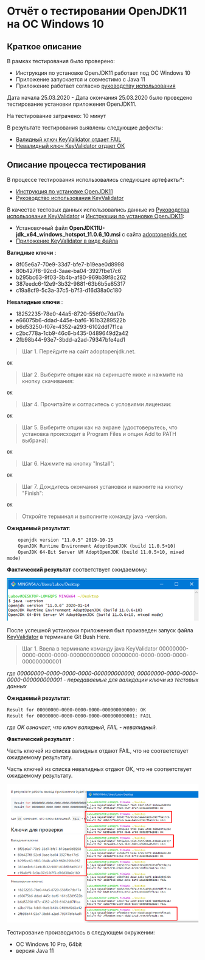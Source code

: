 # Отчёт о тестировании OpenJDK11 на ОС Windows 10

## Краткое описание

В рамках тестирования было проверено:

* Инструкция по установке OpenJDK11 работает под ОС Windows 10
* Приложение запускается и совместимо с Java 11
* Приложение работает согласно [руководству использования](https://github.com/netology-code/javaqa-homeworks/blob/master/intro/user-manual.md)

Дата начала 25.03.2020 - Дата окончания 25.03.2020 было проведено тестирование установки приложения OpenJDK11.

На тестирование затрачено: 10 минут

В результате тестирования выявлены следующие дефекты:
* [Валидный ключ KeyValidator отдает FAIL](https://github.com/voevodina/introduction/issues/1)
* [Невалидный ключ KeyValidator отдает OK](https://github.com/voevodina/introduction/issues/2)

## Описание процесса тестирования

В процессе тестирования использовались следующие артефакты*:
* [Инструкция по установке OpenJDK11](https://github.com/netology-code/javaqa-homeworks/blob/master/intro/openjdk11-manual.md)
* [Руководство использования KeyValidator](https://github.com/netology-code/javaqa-homeworks/blob/master/intro/user-manual.md)

В качестве тестовых данных использовались данные из [Руководства использования KeyValidator](https://github.com/netology-code/javaqa-homeworks/blob/master/intro/user-manual.md) и [Инструкции по установке OpenJDK11](https://github.com/netology-code/javaqa-homeworks/blob/master/intro/openjdk11-manual.md):

* Установочный файл **OpenJDK11U-jdk_x64_windows_hotspot_11.0.6_10.msi** с сайта [adoptopenjdk.net](https://adoptopenjdk.net/)
* [Приложение KeyValidator в виде файла](https://github.com/netology-code/javaqa-homeworks/blob/master/intro/artifacts/KeyValidator.class)

**Валидные ключи** :

 * 8f05e6a7-70e9-33d7-bfe7-b19eae0d8998
 * 80b427f8-92cd-3aae-ba04-3927fbe17c6
 * b295bc63-9f03-3b4b-af80-969b39f8c262
 * 387eedc6-12e9-3b32-9881-63b6b5e85317
 * c19a8cf9-5c3a-37c5-b7f3-d16d38a0c180
    
**Невалидные ключи** :

 * 18252235-78e0-44a5-8720-556f0c7da17a
 * e66075b6-ddad-445e-baf6-161b3289522b
 * b6d53250-f07e-4352-a293-6102ddf7f1ca
 * c2bc778a-1cb9-46c6-b435-0489649d2a42
 * 2fb98b44-93e7-3bdd-a2ad-79347bfe4ad1
 
>Шаг 1. Перейдите на сайт adoptopenjdk.net. 

    ОК
    
>Шаг 2. Выберите опции как на скриншоте ниже и нажмите на кнопку скачивания:

    ОК

>Шаг 4. Прочитайте и согласитесь с условиями лицензии:

    ОК

>Шаг 5. Выберите опции как на экране (удостоверьтесь, что установка происходит в Program Files и опция Add to PATH выбрана):
    
    ОК

>Шаг 6. Нажмите на кнопку "Install":

    ОК

>Шаг 7. Дождитесь окончания установки и нажмите на кнопку "Finish":

    ОК

>Откройте терминал и выполните команду java -version. 

**Ожидаемый результат**:

        openjdk version "11.0.5" 2019-10-15
        OpenJDK Runtime Environment AdoptOpenJDK (build 11.0.5+10)
        OpenJDK 64-Bit Server VM AdoptOpenJDK (build 11.0.5+10, mixed mode)

**Фактический результат** соответствует ожидаемому:

![Java-version](https://github.com/voevodina/images/blob/master/java_version.png)

После успешной установки приложения был произведен запуск файла [KeyValidator](https://github.com/netology-code/javaqa-homeworks/blob/master/intro/artifacts/KeyValidator.class) в терминале Git Bush Here.

>Шаг 1. Ввела в терминале команду java KeyValidator 00000000-0000-0000-0000-000000000000 00000000-0000-0000-0000-000000000001 

*где 00000000-0000-0000-0000-000000000000, 00000000-0000-0000-0000-000000000001 - передаваемые для валидации ключи из тестовых данных*

**Ожидаемый результат**:

    Result for 00000000-0000-0000-0000-000000000000: OK
    Result for 00000000-0000-0000-0000-000000000001: FAIL


*где OK означает, что ключ валидный, FAIL - невалидный.*    

**Фактический результат** :

Часть ключей из списка валидных отдают FAIL, что не соответствует ожидаемому результату.

Часть ключей из списка невалидных отдают ОК, что не соответствует ожидаемому результату.

![Keys](https://github.com/voevodina/images/blob/master/keys.png)

Тестирование производилось в следующем окружении:

* ОС Windows 10 Pro, 64bit
* версия Java 11
